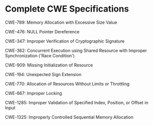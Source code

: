 

# Complete CWE Specifications

CWE-789: Memory Allocation with Excessive Size Value

CWE-476: NULL Pointer Dereference

CWE-347: Improper Verification of Cryptographic Signature

CWE-362: Concurrent Execution using Shared Resource with Improper Synchronization ('Race Condition')

CWE-909: Missing Initialization of Resource

CWE-194: Unexpected Sign Extension

CWE-770: Allocation of Resources Without Limits or Throttling

CWE-667: Improper Locking

CWE-1285: Improper Validation of Specified Index, Position, or Offset in Input

CWE-1325: Improperly Controlled Sequential Memory Allocation